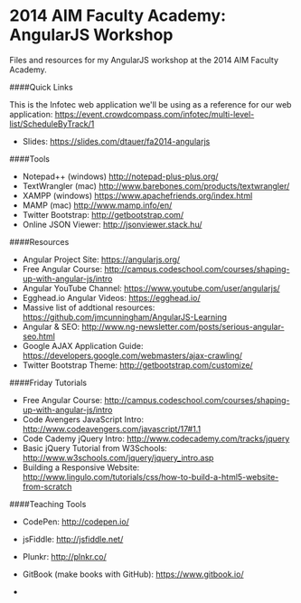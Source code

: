 2014 AIM Faculty Academy: AngularJS Workshop
============================

Files and resources for my AngularJS workshop at the 2014 AIM Faculty Academy.

####Quick Links

This is the Infotec web application we'll be using as a reference for our web application:
https://event.crowdcompass.com/infotec/multi-level-list/ScheduleByTrack/1

- Slides: https://slides.com/dtauer/fa2014-angularjs

####Tools
- Notepad++ (windows) http://notepad-plus-plus.org/
- TextWrangler (mac) http://www.barebones.com/products/textwrangler/
- XAMPP (windows) https://www.apachefriends.org/index.html
- MAMP (mac) http://www.mamp.info/en/
- Twitter Bootstrap: http://getbootstrap.com/
- Online JSON Viewer: http://jsonviewer.stack.hu/

####Resources
- Angular Project Site: https://angularjs.org/
- Free Angular Course: http://campus.codeschool.com/courses/shaping-up-with-angular-js/intro
- Angular YouTube Channel: https://www.youtube.com/user/angularjs/
- Egghead.io Angular Videos: https://egghead.io/
- Massive list of addtional resources: https://github.com/jmcunningham/AngularJS-Learning
- Angular & SEO: http://www.ng-newsletter.com/posts/serious-angular-seo.html
- Google AJAX Application Guide: https://developers.google.com/webmasters/ajax-crawling/
- Twitter Bootstrap Theme: http://getbootstrap.com/customize/

####Friday Tutorials
- Free Angular Course: http://campus.codeschool.com/courses/shaping-up-with-angular-js/intro
- Code Avengers JavaScript Intro: http://www.codeavengers.com/javascript/17#1.1
- Code Cademy jQuery Intro: http://www.codecademy.com/tracks/jquery
- Basic jQuery Tutorial from W3Schools: http://www.w3schools.com/jquery/jquery_intro.asp
- Building a Responsive Website: http://www.lingulo.com/tutorials/css/how-to-build-a-html5-website-from-scratch



####Teaching Tools
- CodePen: http://codepen.io/
- jsFiddle: http://jsfiddle.net/
- Plunkr: http://plnkr.co/
- GitBook (make books with GitHub): https://www.gitbook.io/







- 


